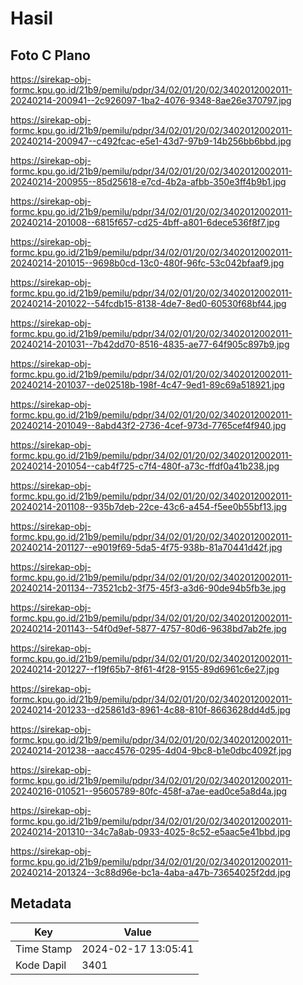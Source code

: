 # Hasil

## Foto C Plano

https://sirekap-obj-formc.kpu.go.id/21b9/pemilu/pdpr/34/02/01/20/02/3402012002011-20240214-200941--2c926097-1ba2-4076-9348-8ae26e370797.jpg

https://sirekap-obj-formc.kpu.go.id/21b9/pemilu/pdpr/34/02/01/20/02/3402012002011-20240214-200947--c492fcac-e5e1-43d7-97b9-14b256bb6bbd.jpg

https://sirekap-obj-formc.kpu.go.id/21b9/pemilu/pdpr/34/02/01/20/02/3402012002011-20240214-200955--85d25618-e7cd-4b2a-afbb-350e3ff4b9b1.jpg

https://sirekap-obj-formc.kpu.go.id/21b9/pemilu/pdpr/34/02/01/20/02/3402012002011-20240214-201008--6815f657-cd25-4bff-a801-6dece536f8f7.jpg

https://sirekap-obj-formc.kpu.go.id/21b9/pemilu/pdpr/34/02/01/20/02/3402012002011-20240214-201015--9698b0cd-13c0-480f-96fc-53c042bfaaf9.jpg

https://sirekap-obj-formc.kpu.go.id/21b9/pemilu/pdpr/34/02/01/20/02/3402012002011-20240214-201022--54fcdb15-8138-4de7-8ed0-60530f68bf44.jpg

https://sirekap-obj-formc.kpu.go.id/21b9/pemilu/pdpr/34/02/01/20/02/3402012002011-20240214-201031--7b42dd70-8516-4835-ae77-64f905c897b9.jpg

https://sirekap-obj-formc.kpu.go.id/21b9/pemilu/pdpr/34/02/01/20/02/3402012002011-20240214-201037--de02518b-198f-4c47-9ed1-89c69a518921.jpg

https://sirekap-obj-formc.kpu.go.id/21b9/pemilu/pdpr/34/02/01/20/02/3402012002011-20240214-201049--8abd43f2-2736-4cef-973d-7765cef4f940.jpg

https://sirekap-obj-formc.kpu.go.id/21b9/pemilu/pdpr/34/02/01/20/02/3402012002011-20240214-201054--cab4f725-c7f4-480f-a73c-ffdf0a41b238.jpg

https://sirekap-obj-formc.kpu.go.id/21b9/pemilu/pdpr/34/02/01/20/02/3402012002011-20240214-201108--935b7deb-22ce-43c6-a454-f5ee0b55bf13.jpg

https://sirekap-obj-formc.kpu.go.id/21b9/pemilu/pdpr/34/02/01/20/02/3402012002011-20240214-201127--e9019f69-5da5-4f75-938b-81a70441d42f.jpg

https://sirekap-obj-formc.kpu.go.id/21b9/pemilu/pdpr/34/02/01/20/02/3402012002011-20240214-201134--73521cb2-3f75-45f3-a3d6-90de94b5fb3e.jpg

https://sirekap-obj-formc.kpu.go.id/21b9/pemilu/pdpr/34/02/01/20/02/3402012002011-20240214-201143--54f0d9ef-5877-4757-80d6-9638bd7ab2fe.jpg

https://sirekap-obj-formc.kpu.go.id/21b9/pemilu/pdpr/34/02/01/20/02/3402012002011-20240214-201227--f19f65b7-8f61-4f28-9155-89d6961c6e27.jpg

https://sirekap-obj-formc.kpu.go.id/21b9/pemilu/pdpr/34/02/01/20/02/3402012002011-20240214-201233--d25861d3-8961-4c88-810f-8663628dd4d5.jpg

https://sirekap-obj-formc.kpu.go.id/21b9/pemilu/pdpr/34/02/01/20/02/3402012002011-20240214-201238--aacc4576-0295-4d04-9bc8-b1e0dbc4092f.jpg

https://sirekap-obj-formc.kpu.go.id/21b9/pemilu/pdpr/34/02/01/20/02/3402012002011-20240216-010521--95605789-80fc-458f-a7ae-ead0ce5a8d4a.jpg

https://sirekap-obj-formc.kpu.go.id/21b9/pemilu/pdpr/34/02/01/20/02/3402012002011-20240214-201310--34c7a8ab-0933-4025-8c52-e5aac5e41bbd.jpg

https://sirekap-obj-formc.kpu.go.id/21b9/pemilu/pdpr/34/02/01/20/02/3402012002011-20240214-201324--3c88d96e-bc1a-4aba-a47b-73654025f2dd.jpg


## Metadata

| Key        | Value               |
| ---------- | ------------------- |
| Time Stamp | 2024-02-17 13:05:41 |
| Kode Dapil | 3401                |



